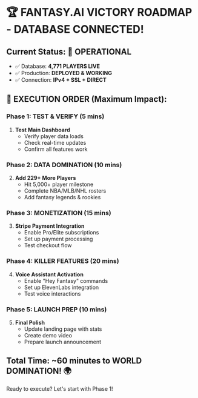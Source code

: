 # 🏆 FANTASY.AI VICTORY ROADMAP - DATABASE CONNECTED! 

## Current Status: 🚀 OPERATIONAL
- ✅ Database: **4,771 PLAYERS LIVE**
- ✅ Production: **DEPLOYED & WORKING**
- ✅ Connection: **IPv4 + SSL + DIRECT**

## 🎯 EXECUTION ORDER (Maximum Impact):

### Phase 1: TEST & VERIFY (5 mins)
1. **Test Main Dashboard** 
   - Verify player data loads
   - Check real-time updates
   - Confirm all features work

### Phase 2: DATA DOMINATION (10 mins)
2. **Add 229+ More Players**
   - Hit 5,000+ player milestone
   - Complete NBA/MLB/NHL rosters
   - Add fantasy legends & rookies

### Phase 3: MONETIZATION (15 mins)
3. **Stripe Payment Integration**
   - Enable Pro/Elite subscriptions
   - Set up payment processing
   - Test checkout flow

### Phase 4: KILLER FEATURES (20 mins)
4. **Voice Assistant Activation**
   - Enable "Hey Fantasy" commands
   - Set up ElevenLabs integration
   - Test voice interactions

### Phase 5: LAUNCH PREP (10 mins)
5. **Final Polish**
   - Update landing page with stats
   - Create demo video
   - Prepare launch announcement

## Total Time: ~60 minutes to WORLD DOMINATION! 🌍

Ready to execute? Let's start with Phase 1!